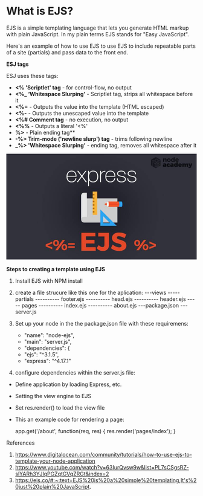 # What is EJS? 

EJS is a simple templating language that lets you generate HTML markup with plain JavaScript. In my plain terms EJS stands for "Easy JavaScript".

Here's an example of how to use EJS to use EJS to include repeatable parts of a site (partials) and pass data to the front end.

**ESJ tags**

ESJ uses these tags:

* **<% 'Scriptlet' tag** - for control-flow, no output
* **<%_ ‘Whitespace Slurping’** - Scriptlet tag, strips all whitespace before it
* **<%=** - Outputs the value into the template (HTML escaped)
* **<%-** - Outputs the unescaped value into the template
* **<%# Comment tag** - no execution, no output
* **<%%** - Outputs a literal '<%'
* **%>** - Plain ending tag** 
* **-%> Trim-mode ('newline slurp') tag** - trims following newline
* **_%> 'Whitespace Slurping’** - ending tag, removes all whitespace after it


![EJS](images/ejs.jpeg)


**Steps to creating a template using EJS**

1. Install EJS with NPM install
1. create a file strucure like this one for the aplication:
   ---views
    ----- partials
    ---------- footer.ejs
    ---------- head.ejs
    ---------- header.ejs
    ----- pages
    ---------- index.ejs
    ---------- about.ejs
    ---package.json
    ---server.js
1. Set up your node in the the package.json file with these requiremens:

    * "name": "node-ejs",
    * "main": "server.js",
    * "dependencies": {
    * "ejs": "^3.1.5",
    * "express": "^4.17.1"
      
1. configure dependencies within the server.js file:
  * Define application by loading Express, etc.
  * Setting the view engine to EJS
  * Set res.render() to load the view file
  * This an example code for rendering a page:

    app.get('/about', function(req, res) {
      res.render('pages/index');
    }


References

1. https://www.digitalocean.com/community/tutorials/how-to-use-ejs-to-template-your-node-application
1. https://www.youtube.com/watch?v=63IurQvsw9w&list=PL7sCSgsRZ-slYARh3YJIqPGZqtGVqZRGt&index=2
1. https://ejs.co/#:~:text=EJS%20is%20a%20simple%20templating,It's%20just%20plain%20JavaScript.